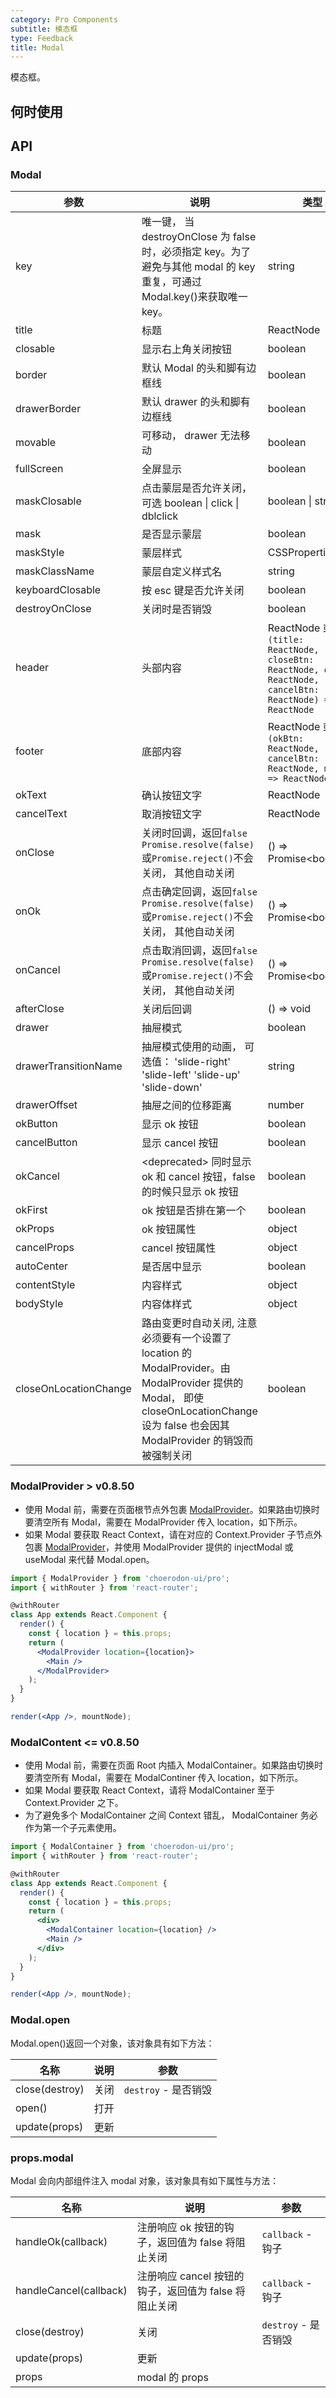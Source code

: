 ```yaml
---
category: Pro Components
subtitle: 模态框
type: Feedback
title: Modal
---
```


模态框。

## 何时使用

## API

### Modal

| 参数 | 说明 | 类型 | 默认值 |
| --- | --- | --- | --- |
| key | 唯一键， 当 destroyOnClose 为 false 时，必须指定 key。为了避免与其他 modal 的 key 重复，可通过 Modal.key()来获取唯一 key。 | string |  |
| title | 标题 | ReactNode |  |
| closable | 显示右上角关闭按钮 | boolean | false |
| border | 默认 Modal 的头和脚有边框线 | boolean | true |
| drawerBorder | 默认 drawer 的头和脚有边框线 | boolean | true |
| movable | 可移动， drawer 无法移动 | boolean | true |
| fullScreen | 全屏显示 | boolean | false |
| maskClosable | 点击蒙层是否允许关闭，可选 boolean \| click \| dblclick | boolean \| string | false |
| mask | 是否显示蒙层 | boolean | true |
| maskStyle | 蒙层样式 | CSSProperties |  |
| maskClassName | 蒙层自定义样式名 | string |  |
| keyboardClosable | 按 esc 键是否允许关闭 | boolean | true |
| destroyOnClose | 关闭时是否销毁 | boolean | true |
| header | 头部内容 | ReactNode 或`(title: ReactNode, closeBtn: ReactNode, okBtn: ReactNode, cancelBtn: ReactNode) => ReactNode` |  |
| footer | 底部内容 | ReactNode 或`(okBtn: ReactNode, cancelBtn: ReactNode, modal) => ReactNode` |  |
| okText | 确认按钮文字 | ReactNode | 确定 |
| cancelText | 取消按钮文字 | ReactNode | 取消 |
| onClose | 关闭时回调，返回`false` `Promise.resolve(false)`或`Promise.reject()`不会关闭， 其他自动关闭 | () => Promise&lt;boolean&gt; |  |
| onOk | 点击确定回调，返回`false` `Promise.resolve(false)`或`Promise.reject()`不会关闭， 其他自动关闭 | () => Promise&lt;boolean&gt; |  |
| onCancel | 点击取消回调，返回`false` `Promise.resolve(false)`或`Promise.reject()`不会关闭， 其他自动关闭 | () => Promise&lt;boolean&gt; |  |
| afterClose | 关闭后回调 | () => void |  |
| drawer | 抽屉模式 | boolean | false |
| drawerTransitionName | 抽屉模式使用的动画， 可选值： 'slide-right' 'slide-left' 'slide-up' 'slide-down' | string | 'slide-right' |
| drawerOffset | 抽屉之间的位移距离 | number | 150 |
| okButton | 显示 ok 按钮 | boolean | true |
| cancelButton | 显示 cancel 按钮 | boolean | |
| okCancel | \<deprecated\> 同时显示 ok 和 cancel 按钮，false 的时候只显示 ok 按钮 | boolean | true |
| okFirst | ok 按钮是否排在第一个 | boolean | true |
| okProps | ok 按钮属性 | object |  |
| cancelProps | cancel 按钮属性 | object |  |
| autoCenter	| 是否居中显示	| boolean	| false |
| contentStyle | 内容样式 | object |  |
| bodyStyle | 内容体样式 | object |  |
| closeOnLocationChange | 路由变更时自动关闭, 注意必须要有一个设置了 location 的 ModalProvider。由 ModalProvider 提供的 Modal， 即使 closeOnLocationChange 设为 false 也会因其 ModalProvider 的销毁而被强制关闭  | boolean | true |

<style>
.code-box-demo .c7n-pro-btn {
    margin-right: 8px;
}
</style>

### ModalProvider > v0.8.50

- 使用 Modal 前，需要在页面根节点外包裹 [ModalProvider](/components-pro/modal-provider/#ModalProvider)。如果路由切换时要清空所有 Modal，需要在 ModalProvider 传入 location，如下所示。
- 如果 Modal 要获取 React Context，请在对应的 Context.Provider 子节点外包裹 [ModalProvider](/components-pro/modal-provider/#ModalProvider)，并使用 ModalProvider 提供的 injectModal 或 useModal 来代替 Modal.open。

```jsx harmony
import { ModalProvider } from 'choerodon-ui/pro';
import { withRouter } from 'react-router';

@withRouter
class App extends React.Component {
  render() {
    const { location } = this.props;
    return (
      <ModalProvider location={location}>
        <Main />
      </ModalProvider>
    );
  }
}

render(<App />, mountNode);
```

### ModalContent <= v0.8.50

- 使用 Modal 前，需要在页面 Root 内插入 ModalContainer。如果路由切换时要清空所有 Modal，需要在 ModalContiner 传入 location，如下所示。
- 如果 Modal 要获取 React Context，请将 ModalContainer 至于 Context.Provider 之下。
- 为了避免多个 ModalContainer 之间 Context 错乱， ModalContainer 务必作为第一个子元素使用。

```jsx harmony
import { ModalContainer } from 'choerodon-ui/pro';
import { withRouter } from 'react-router';

@withRouter
class App extends React.Component {
  render() {
    const { location } = this.props;
    return (
      <div>
        <ModalContainer location={location} />
        <Main />
      </div>
    );
  }
}

render(<App />, mountNode);
```

### Modal.open

Modal.open()返回一个对象，该对象具有如下方法：

| 名称           | 说明 | 参数                 |
| -------------- | ---- | -------------------- |
| close(destroy) | 关闭 | `destroy` - 是否销毁 |
| open()         | 打开 |                      |
| update(props)  | 更新 |                      |

### props.modal

Modal 会向内部组件注入 modal 对象，该对象具有如下属性与方法：

| 名称 | 说明 | 参数 |
| --- | --- | --- |
| handleOk(callback) | 注册响应 ok 按钮的钩子，返回值为 false 将阻止关闭 | `callback` - 钩子 |
| handleCancel(callback) | 注册响应 cancel 按钮的钩子，返回值为 false 将阻止关闭 | `callback` - 钩子 |
| close(destroy) | 关闭 | `destroy` - 是否销毁 |
| update(props) | 更新 |  |
| props | modal 的 props |  |
